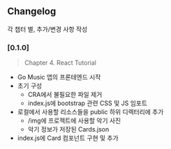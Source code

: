 ## Changelog

각 챕터 별, 추가/변경 사항 작성

### [0.1.0]

> Chapter 4. React Tutorial

- Go Music 앱의 프론테엔드 시작
- 초기 구성
  - CRA에서 불필요한 파일 제거
  - index.js에 bootstrap 관련 CSS 및 JS 임포트
- 로컬에서 사용할 리소스들을 public 하위 디렉터리에 추가
  - /img에 프로젝트에 사용할 악기 사진
  - 악기 정보가 저장된 Cards.json
- index.js에 Card 컴포넌트 구현 및 추가